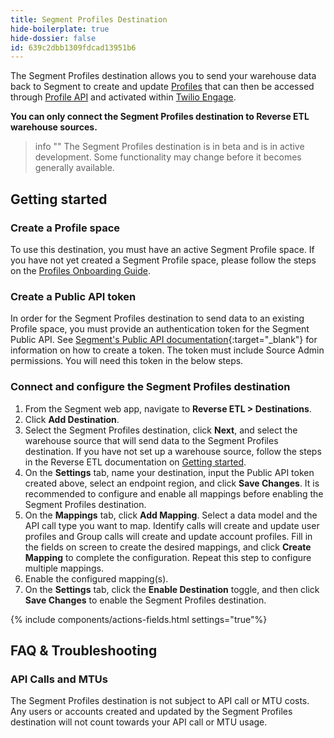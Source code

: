 ```yaml
---
title: Segment Profiles Destination
hide-boilerplate: true
hide-dossier: false
id: 639c2dbb1309fdcad13951b6
---
```

The Segment Profiles destination allows you to send your warehouse data back to Segment to create and update [Profiles](/docs/profiles/) that can then be accessed through [Profile API](/docs/profiles/profile-api/) and activated within [Twilio Engage](/docs/engage). 

**You can only connect the Segment Profiles destination to Reverse ETL warehouse sources.**

> info ""
> The Segment Profiles destination is in beta and is in active development. Some functionality may change before it becomes generally available.

## Getting started

### Create a Profile space

To use this destination, you must have an active Segment Profile space. If you have not yet created a Segment Profile space, please follow the steps on the [Profiles Onboarding Guide](/docs/profiles/quickstart/).

### Create a Public API token

In order for the Segment Profiles destination to send data to an existing Profile space, you must provide an authentication token for the Segment Public API. See [Segment's Public API documentation](https://docs.segmentapis.com/tag/Getting-Started#section/Get-an-API-token){:target="_blank"} for information on how to create a token. The token must include Source Admin permissions. You will need this token in the below steps.

### Connect and configure the Segment Profiles destination

1. From the Segment web app, navigate to **Reverse ETL > Destinations**.
2. Click **Add Destination**.
3. Select the Segment Profiles destination, click **Next**, and select the warehouse source that will send data to the Segment Profiles destination. If you have not set up a warehouse source, follow the steps in the Reverse ETL documentation on [Getting started](/docs/reverse-etl/#getting-started).
4. On the **Settings** tab, name your destination, input the Public API token created above, select an endpoint region, and click **Save Changes**. It is recommended to configure and enable all mappings before enabling the Segment Profiles destination.
5. On the **Mappings** tab, click **Add Mapping**. Select a data model and the API call type you want to map. Identify calls will create and update user profiles and Group calls will create and update account profiles. Fill in the fields on screen to create the desired mappings, and click **Create Mapping** to complete the configuration. Repeat this step to configure multiple mappings. 
6. Enable the configured mapping(s).
7. On the **Settings** tab, click the **Enable Destination** toggle, and then click **Save Changes** to enable the Segment Profiles destination.

{% include components/actions-fields.html settings="true"%}

## FAQ & Troubleshooting

### API Calls and MTUs
The Segment Profiles destination is not subject to API call or MTU costs. Any users or accounts created and updated by the Segment Profiles destination will not count towards your API call or MTU usage.
